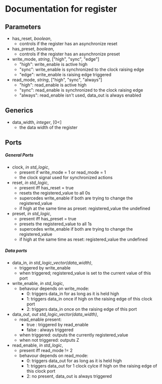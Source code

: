 # Documentation for register

## Parameters
* has_reset, *boolean*,
	- controls if the register has an asynchronize reset
* has_preset, *boolean*,
	- controls if the register has an asynchronize preset
* write_mode, *string*, ["high", "sync", "edge"]
	- "high": write_enable is active high
	- "sync": write_enable is synchronized to the clock raising edge
	- "edge": write_enable is raising edge triggered
* read_mode, *string*, ["high", "sync", "always"]
	- "high": read_enable is active high
	- "sync": read_enable is synchronized to the clock raising edge
	- "always": read_enable isn't used, data_out is always enabled

## Generics
* data_width, *integer*, [0<]
	- the data width of the register

## Ports
##### General Ports
* clock, *in std_logic*,
	- present if write_mode = 1 or read_mode = 1
	- the clock signal used for synchronized actions
* reset, *in std_logic*,
	- present iff has_reset = true
	- resets the registered_value to all 0s
	- supercedes write_enable if both are trying to change the registered_value
	- if high at the same time as preset: registered_value the undefined
* preset, *in std_logic*,
	- present iff has_preset = true
	- presets the registered_value to all 1s
	- supercedes write_enable if both are trying to change the registered_value
	- if high at the same time as reset: registered_value the undefined
##### Data ports
* data_in, *in std_logic_vector(data_width)*,
	- triggered by write_enable
	- when triggered; registered_value is set to the current value of this port
* write_enable, *in std_logic*,
	- behavour depends on write_mode:
		+ 0: triggers data_in for as long as it is held high
		+ 1: triggers data_in once if high on the raising edge of this clock port
		+ 2: triggers data_in once on the raising edge of this port
* data_out, *out std_logic_vector(data_width)*,
	- read_enable present:
		+ true	: triggered by read_enable
		+ false	: always triggered
	- when triggered: outputs the currently registered_value
	- when not triggered: outputs Z
* read_enable, *in std_logic*,
	- present iff read_mode != 2
	- behavour depends on read_mode:
		+ 0: triggers data_out for as long as it is held high
		+ 1: triggers data_out for 1 clock cylce if high on the raising edge of this clock port
		+ 2: no present, data_out is always triggered
